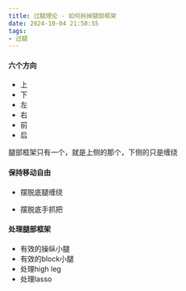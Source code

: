 ```yaml
---
title: 过腿理论 - 如何拆掉腿部框架
date: 2024-10-04 21:50:55
tags:
- 过腿
---
```




#### 六个方向

- 上
- 下
- 左
- 右
- 前
- 后

腿部框架只有一个，就是上侧的那个，下侧的只是缠绕



#### 保持移动自由

- 摆脱底腿缠绕

- 摆脱底手抓把

#### 处理腿部框架

- 有效的操纵小腿
- 有效的block小腿
- 处理high leg
- 处理lasso









